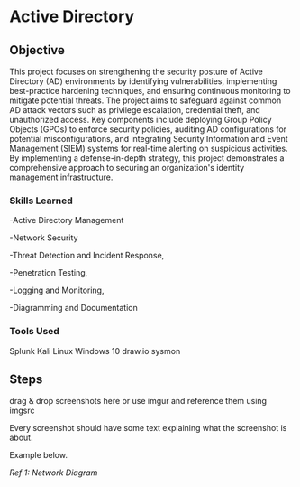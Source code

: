 # Active Directory

## Objective

This project focuses on strengthening the security posture of Active Directory (AD) environments by identifying vulnerabilities, implementing best-practice hardening techniques, and ensuring continuous monitoring to mitigate potential threats. The project aims to safeguard against common AD attack vectors such as privilege escalation, credential theft, and unauthorized access. Key components include deploying Group Policy Objects (GPOs) to enforce security policies, auditing AD configurations for potential misconfigurations, and integrating Security Information and Event Management (SIEM) systems for real-time alerting on suspicious activities. By implementing a defense-in-depth strategy, this project demonstrates a comprehensive approach to securing an organization's identity management infrastructure.

### Skills Learned
-Active Directory Management

-Network Security

-Threat Detection and Incident Response,

-Penetration Testing,

-Logging and Monitoring, 

-Diagramming and Documentation


### Tools Used


Splunk
Kali Linux
Windows 10
draw.io
sysmon

## Steps
drag & drop screenshots here or use imgur and reference them using imgsrc

Every screenshot should have some text explaining what the screenshot is about.

Example below.

*Ref 1: Network Diagram*
